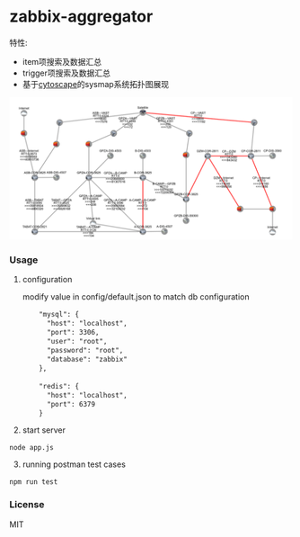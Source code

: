 zabbix-aggregator
=======================

特性:

+ item项搜索及数据汇总
+ trigger项搜索及数据汇总
+ 基于[cytoscape](http://js.cytoscape.org/)的sysmap系统拓扑图展现

![](sysmap.png)


### Usage

1. configuration

    modify value in config/default.json to match db configuration

    ```
        "mysql": {
          "host": "localhost",
          "port": 3306,
          "user": "root",
          "password": "root",
          "database": "zabbix"
        },

        "redis": {
          "host": "localhost",
          "port": 6379
        }
    ```

2. start server

```
node app.js
```

3. running postman test cases

```
npm run test
```

### License

MIT

